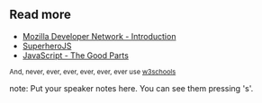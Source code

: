 ##  Read more

* [Mozilla Developer Network - Introduction](https://developer.mozilla.org/en-US/docs/Web/JavaScript/A_re-introduction_to_JavaScript)
* [SuperheroJS](http://superherojs.com/)
* [JavaScript - The Good Parts](http://shop.oreilly.com/product/9780596517748.do)

<small>And, never, ever, ever, ever, ever, ever use <a href="https://chrome.google.com/webstore/detail/w3schools-hider/igiahejkpbnbnekdaefddmdceocmjpll">w3schools</a></small>

note:
    Put your speaker notes here.
    You can see them pressing 's'.
